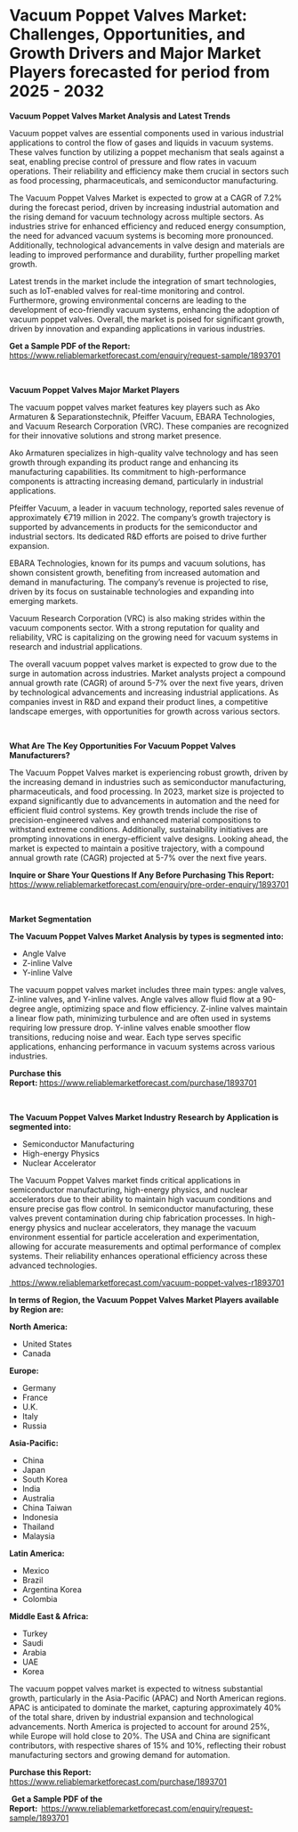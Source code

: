 <p><h1>Vacuum Poppet Valves Market: Challenges, Opportunities, and Growth Drivers and Major Market Players forecasted for period from 2025 - 2032</h1></p><p><strong>Vacuum Poppet Valves Market Analysis and Latest Trends</strong></p>
<p><p>Vacuum poppet valves are essential components used in various industrial applications to control the flow of gases and liquids in vacuum systems. These valves function by utilizing a poppet mechanism that seals against a seat, enabling precise control of pressure and flow rates in vacuum operations. Their reliability and efficiency make them crucial in sectors such as food processing, pharmaceuticals, and semiconductor manufacturing.</p><p>The Vacuum Poppet Valves Market is expected to grow at a CAGR of 7.2% during the forecast period, driven by increasing industrial automation and the rising demand for vacuum technology across multiple sectors. As industries strive for enhanced efficiency and reduced energy consumption, the need for advanced vacuum systems is becoming more pronounced. Additionally, technological advancements in valve design and materials are leading to improved performance and durability, further propelling market growth.</p><p>Latest trends in the market include the integration of smart technologies, such as IoT-enabled valves for real-time monitoring and control. Furthermore, growing environmental concerns are leading to the development of eco-friendly vacuum systems, enhancing the adoption of vacuum poppet valves. Overall, the market is poised for significant growth, driven by innovation and expanding applications in various industries.</p></p>
<p><strong>Get a Sample PDF of the Report:&nbsp;</strong> <a href="https://www.reliablemarketforecast.com/enquiry/request-sample/1893701?utm_campaign=3072&utm_medium=2&utm_source=Github&utm_content=ia&utm_term=12042025&utm_id=vacuum-poppet-valves">https://www.reliablemarketforecast.com/enquiry/request-sample/1893701</a></p>
<p>&nbsp;</p>
<p><strong>Vacuum Poppet Valves Major Market Players</strong></p>
<p><p>The vacuum poppet valves market features key players such as Ako Armaturen & Separationstechnik, Pfeiffer Vacuum, EBARA Technologies, and Vacuum Research Corporation (VRC). These companies are recognized for their innovative solutions and strong market presence.</p><p>Ako Armaturen specializes in high-quality valve technology and has seen growth through expanding its product range and enhancing its manufacturing capabilities. Its commitment to high-performance components is attracting increasing demand, particularly in industrial applications. </p><p>Pfeiffer Vacuum, a leader in vacuum technology, reported sales revenue of approximately €719 million in 2022. The company’s growth trajectory is supported by advancements in products for the semiconductor and industrial sectors. Its dedicated R&D efforts are poised to drive further expansion.</p><p>EBARA Technologies, known for its pumps and vacuum solutions, has shown consistent growth, benefiting from increased automation and demand in manufacturing. The company’s revenue is projected to rise, driven by its focus on sustainable technologies and expanding into emerging markets.</p><p>Vacuum Research Corporation (VRC) is also making strides within the vacuum components sector. With a strong reputation for quality and reliability, VRC is capitalizing on the growing need for vacuum systems in research and industrial applications.</p><p>The overall vacuum poppet valves market is expected to grow due to the surge in automation across industries. Market analysts project a compound annual growth rate (CAGR) of around 5-7% over the next five years, driven by technological advancements and increasing industrial applications. As companies invest in R&D and expand their product lines, a competitive landscape emerges, with opportunities for growth across various sectors.</p></p>
<p>&nbsp;</p>
<p><strong>What Are The Key Opportunities For Vacuum Poppet Valves Manufacturers?</strong></p>
<p><p>The Vacuum Poppet Valves market is experiencing robust growth, driven by the increasing demand in industries such as semiconductor manufacturing, pharmaceuticals, and food processing. In 2023, market size is projected to expand significantly due to advancements in automation and the need for efficient fluid control systems. Key growth trends include the rise of precision-engineered valves and enhanced material compositions to withstand extreme conditions. Additionally, sustainability initiatives are prompting innovations in energy-efficient valve designs. Looking ahead, the market is expected to maintain a positive trajectory, with a compound annual growth rate (CAGR) projected at 5-7% over the next five years.</p></p>
<p><strong>Inquire or Share Your Questions If Any Before Purchasing This Report:</strong> <a href="https://www.reliablemarketforecast.com/enquiry/pre-order-enquiry/1893701?utm_campaign=3072&utm_medium=2&utm_source=Github&utm_content=ia&utm_term=12042025&utm_id=vacuum-poppet-valves">https://www.reliablemarketforecast.com/enquiry/pre-order-enquiry/1893701</a></p>
<p>&nbsp;</p>
<p><strong>Market Segmentation</strong></p>
<p><strong>The Vacuum Poppet Valves Market Analysis by types is segmented into:</strong></p>
<p><ul><li>Angle Valve</li><li>Z-inline Valve</li><li>Y-inline Valve</li></ul></p>
<p><p>The vacuum poppet valves market includes three main types: angle valves, Z-inline valves, and Y-inline valves. Angle valves allow fluid flow at a 90-degree angle, optimizing space and flow efficiency. Z-inline valves maintain a linear flow path, minimizing turbulence and are often used in systems requiring low pressure drop. Y-inline valves enable smoother flow transitions, reducing noise and wear. Each type serves specific applications, enhancing performance in vacuum systems across various industries.</p></p>
<p><strong>Purchase this Report:&nbsp;</strong><a href="https://www.reliablemarketforecast.com/purchase/1893701?utm_campaign=3072&utm_medium=2&utm_source=Github&utm_content=ia&utm_term=12042025&utm_id=vacuum-poppet-valves">https://www.reliablemarketforecast.com/purchase/1893701</a></p>
<p>&nbsp;</p>
<p><strong>The Vacuum Poppet Valves Market Industry Research by Application is segmented into:</strong></p>
<p><ul><li>Semiconductor Manufacturing</li><li>High-energy Physics</li><li>Nuclear Accelerator</li></ul></p>
<p><p>The Vacuum Poppet Valves market finds critical applications in semiconductor manufacturing, high-energy physics, and nuclear accelerators due to their ability to maintain high vacuum conditions and ensure precise gas flow control. In semiconductor manufacturing, these valves prevent contamination during chip fabrication processes. In high-energy physics and nuclear accelerators, they manage the vacuum environment essential for particle acceleration and experimentation, allowing for accurate measurements and optimal performance of complex systems. Their reliability enhances operational efficiency across these advanced technologies.</p></p>
<p><a href="https://www.reliablemarketforecast.com/vacuum-poppet-valves-r1893701?utm_campaign=3072&utm_medium=2&utm_source=Github&utm_content=ia&utm_term=12042025&utm_id=vacuum-poppet-valves">&nbsp;https://www.reliablemarketforecast.com/vacuum-poppet-valves-r1893701</a></p>
<p><strong>In terms of Region, the Vacuum Poppet Valves Market Players available by Region are:</strong></p>
<p>
    <p> <strong> North America: </strong>
        <ul>
            <li>United States</li>
            <li>Canada</li>
        </ul>
        </p> 
    <p> <strong> Europe: </strong>
        <ul>
            <li>Germany</li>
            <li>France</li>
            <li>U.K.</li>
            <li>Italy</li>
            <li>Russia</li>
        </ul>
        </p> 
    <p> <strong> Asia-Pacific: </strong>
        <ul>
            <li>China</li>
            <li>Japan</li>
            <li>South Korea</li>
            <li>India</li>
            <li>Australia</li>
            <li>China Taiwan</li>
            <li>Indonesia</li>
            <li>Thailand</li>
            <li>Malaysia</li>
        </ul>
        </p> 
    <p> <strong> Latin America: </strong>
        <ul>
            <li>Mexico</li>
            <li>Brazil</li>
            <li>Argentina Korea</li>
            <li>Colombia</li>
        </ul>
        </p> 
    <p> <strong> Middle East & Africa: </strong>
        <ul>
            <li>Turkey</li>
            <li>Saudi</li>
            <li>Arabia</li>
            <li>UAE</li>
            <li>Korea</li>
        </ul>
    </p>
    </p>
<p><p>The vacuum poppet valves market is expected to witness substantial growth, particularly in the Asia-Pacific (APAC) and North American regions. APAC is anticipated to dominate the market, capturing approximately 40% of the total share, driven by industrial expansion and technological advancements. North America is projected to account for around 25%, while Europe will hold close to 20%. The USA and China are significant contributors, with respective shares of 15% and 10%, reflecting their robust manufacturing sectors and growing demand for automation.</p></p>
<p><strong>Purchase this Report: </strong><a href="https://www.reliablemarketforecast.com/purchase/1893701?utm_campaign=3072&utm_medium=2&utm_source=Github&utm_content=ia&utm_term=12042025&utm_id=vacuum-poppet-valves">https://www.reliablemarketforecast.com/purchase/1893701</a></p>
<p>&nbsp;<strong>Get a Sample PDF of the Report:&nbsp;&nbsp;</strong><a href="https://www.reliablemarketforecast.com/enquiry/request-sample/1893701?utm_campaign=3072&utm_medium=2&utm_source=Github&utm_content=ia&utm_term=12042025&utm_id=vacuum-poppet-valves">https://www.reliablemarketforecast.com/enquiry/request-sample/1893701</a></p>
<p><strong></strong></p>
<p><p></p><p></p><p></p></p>